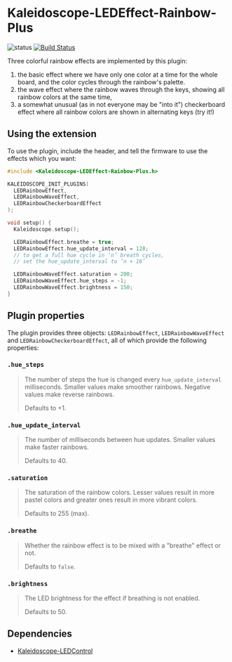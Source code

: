# Kaleidoscope-LEDEffect-Rainbow-Plus

![status][st:stable] [![Build Status][travis:image]][travis:status]

 [travis:image]: https://travis-ci.org/keyboardio/Kaleidoscope-LEDEffect-Rainbow-Plus.svg?branch=master
 [travis:status]: https://travis-ci.org/keyboardio/Kaleidoscope-LEDEffect-Rainbow-Plus

 [st:stable]: https://img.shields.io/badge/stable-✔-black.svg?style=flat&colorA=44cc11&colorB=494e52
 [st:broken]: https://img.shields.io/badge/broken-X-black.svg?style=flat&colorA=e05d44&colorB=494e52
 [st:experimental]: https://img.shields.io/badge/experimental----black.svg?style=flat&colorA=dfb317&colorB=494e52

Three colorful rainbow effects are implemented by this plugin:

1. the basic effect where we have only one color at a time for the whole board,
and the color cycles through the rainbow's palette.
2. the wave effect where the rainbow waves through the keys, showing all rainbow
colors at the same time,
3. a somewhat unusual (as in not everyone may be "into it") checkerboard effect
where all rainbow colors are shown in alternating keys (try it!)

## Using the extension

To use the plugin, include the header, and tell the firmware to use the effects
which you want:

```c++
#include <Kaleidoscope-LEDEffect-Rainbow-Plus.h>

KALEIDOSCOPE_INIT_PLUGINS(
  LEDRainbowEffect,
  LEDRainbowWaveEffect,
  LEDRainbowCheckerboardEffect
);

void setup() {
  Kaleidoscope.setup();

  LEDRainbowEffect.breathe = true;
  LEDRainbowEffect.hue_update_interval = 128;
  // to get a full hue cycle in ‘n’ breath cycles,
  // set the hue_update_interval to ‘n × 16’

  LEDRainbowWaveEffect.saturation = 200;
  LEDRainbowWaveEffect.hue_steps = -1;
  LEDRainbowWaveEffect.brightness = 150;
}
```

## Plugin properties

The plugin provides three objects: `LEDRainbowEffect`, `LEDRainbowWaveEffect`
and `LEDRainbowCheckerboardEffect`, all of which provide the following
properties:

### `.hue_steps`

> The number of steps the hue is changed every `hue_update_interval`
> milliseconds. Smaller values make smoother rainbows. Negative values make
> reverse rainbows.
>
> Defaults to +1.

### `.hue_update_interval`

> The number of milliseconds between hue updates. Smaller values make faster
> rainbows.
>
> Defaults to 40.

### `.saturation`

> The saturation of the rainbow colors. Lesser values result in more pastel
> colors and greater ones result in more vibrant colors.
>
> Defaults to 255 (max).

### `.breathe`

> Whether the rainbow effect is to be mixed with a "breathe" effect or not.
>
> Defaults to `false`.

### `.brightness`

> The LED brightness for the effect if breathing is not enabled.
>
> Defaults to 50.

## Dependencies

* [Kaleidoscope-LEDControl](https://github.com/keyboardio/Kaleidoscope-LEDControl)
